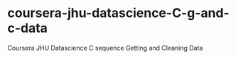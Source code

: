 coursera-jhu-datascience-C-g-and-c-data
=======================================

Coursera JHU Datascience C sequence Getting and Cleaning Data
